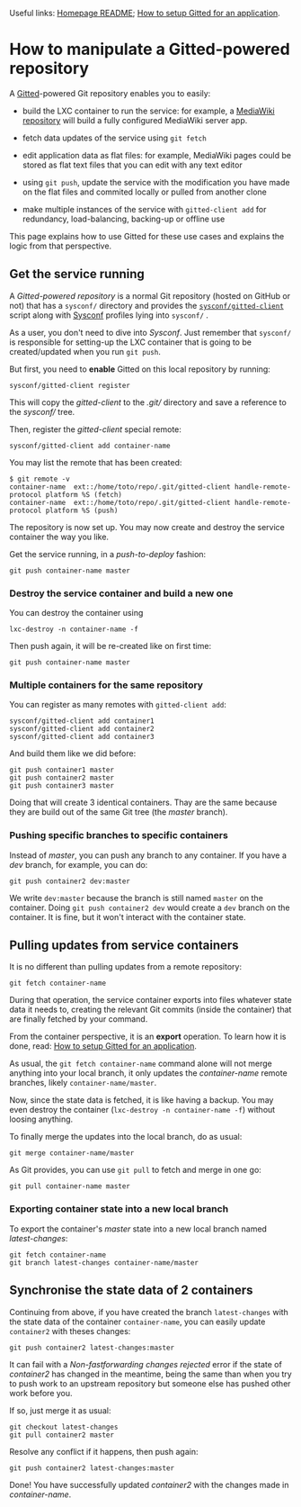 Useful links:
[Homepage README](../README.md);
[How to setup Gitted for an application](howto-create-new.md).

# How to manipulate a Gitted-powered repository

A [Gitted](https://github.com/geonef/sysconf.gitted)-powered Git
repository enables you to easily:

* build the LXC container to run the service: for example, a 
  [MediaWiki repository](https://github.com/geonef/sysconf.gitted.mediawiki)
  will build a fully configured MediaWiki server app.
  
* fetch data updates of the service using ```git fetch```

* edit application data as flat files: for example, MediaWiki pages
  could be stored as flat text files that you can edit with any text editor

* using ```git push```, update the service with the modification you
  have made on the flat files and commited locally or pulled from
  another clone

* make multiple instances of the service with ```gitted-client add```
  for redundancy, load-balancing, backing-up or offline use

This page explains how to use Gitted for these use cases and explains
the logic from that perspective.



## Get the service running

A *Gitted-powered repository* is a normal Git repository (hosted on
GitHub or not) that has a ```sysconf/``` directory and provides the
[```sysconf/gitted-client```](../tree/usr/bin/gitted-client) script
along with [Sysconf](https://github.com/geonef/sysconf.base) profiles
lying into ```sysconf/``` .

As a user, you don't need to dive into *Sysconf*. Just remember that
```sysconf/``` is responsible for setting-up the LXC container
that is going to be created/updated when you run ```git push```.

But first, you need to **enable** Gitted on this local repository by
running:
```
sysconf/gitted-client register
```

This will copy the *gitted-client* to the *.git/* directory and
save a reference to the *sysconf/* tree.

Then, register the *gitted-client* special remote:
```
sysconf/gitted-client add container-name
```

You may list the remote that has been created:
```
$ git remote -v
container-name	ext::/home/toto/repo/.git/gitted-client handle-remote-protocol platform %S (fetch)
container-name	ext::/home/toto/repo/.git/gitted-client handle-remote-protocol platform %S (push)
```

The repository is now set up. You may now create and destroy the
service container the way you like.

Get the service running, in a *push-to-deploy* fashion:
```
git push container-name master
```

### Destroy the service container and build a new one

You can destroy the container using
```
lxc-destroy -n container-name -f
```

Then push again, it will be re-created like on first time:
```
git push container-name master
```

### Multiple containers for the same repository

You can register as many remotes with ```gitted-client add```:
```
sysconf/gitted-client add container1
sysconf/gitted-client add container2
sysconf/gitted-client add container3
```

And build them like we did before:
```
git push container1 master
git push container2 master
git push container3 master
```

Doing that will create 3 identical containers. Thay are the same
because they are build out of the same Git tree (the *master*
branch).

### Pushing specific branches to specific containers

Instead of *master*, you can push any branch to any container. If you
have a *dev* branch, for example, you can do:
```
git push container2 dev:master
```

We write ```dev:master``` because the branch is still named
```master``` on the container. Doing ```git push container2 dev```
would create a ```dev``` branch on the container. It is fine, but it
won't interact with the container state.


## Pulling updates from service containers

It is no different than pulling updates from a remote repository:
```
git fetch container-name
```

During that operation, the service container exports into files
whatever state data it needs to, creating the relevant Git commits
(inside the container) that are finally fetched by your command.

From the container perspective, it is an **export** operation. To
learn how it is done, read:
[How to setup Gitted for an application](doc/howto-create-new.md).

As usual, the ```git fetch container-name``` command alone will not
merge anything into your local branch, it only updates the
*container-name* remote branches, likely ```container-name/master```.

Now, since the state data is fetched, it is like having a backup. You
may even destroy the container (```lxc-destroy -n container-name
-f```) without loosing anything.

To finally merge the updates into the local branch, do as usual:
```
git merge container-name/master
```

As Git provides, you can use ```git pull``` to fetch and merge in one
go:
```
git pull container-name master
```

### Exporting container state into a new local branch

To export the container's *master* state into a new local branch named *latest-changes*:
```
git fetch container-name
git branch latest-changes container-name/master
```


## Synchronise the state data of 2 containers

Continuing from above, if you have created the branch
```latest-changes``` with the state data of the container
```container-name```, you can easily update ```container2``` with
theses changes:
```
git push container2 latest-changes:master
```

It can fail with a *Non-fastforwarding changes rejected* error if the
state of *container2* has changed in the meantime, being the same than
when you try to push work to an upstream repository but someone else
has pushed other work before you.

If so, just merge it as usual:
```
git checkout latest-changes
git pull container2 master
```

Resolve any conflict if it happens, then push again:
```
git push container2 latest-changes:master
```

Done! You have successfully updated *container2* with the changes made
in *container-name*.
